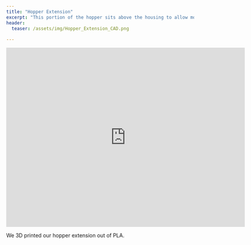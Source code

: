 ```yaml
---
title: "Hopper Extension"
excerpt: "This portion of the hopper sits above the housing to allow more pellets to be fed at once"
header:
  teaser: /assets/img/Hopper_Extension_CAD.png
  
---
```


<iframe src="https://myhub.autodesk360.com/ue2fbee0b/shares/public/SH512d4QTec90decfa6e31433c430f8d24f8?mode=embed" width="640" height="480" allowfullscreen="true" webkitallowfullscreen="true" mozallowfullscreen="true"  frameborder="0"></iframe>

We 3D printed our hopper extension out of PLA.
